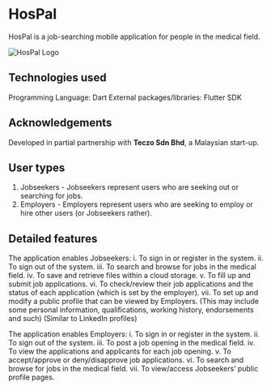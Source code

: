 # HosPal
HosPal is a job-searching mobile application for people in the medical field.

![HosPal Logo](https://user-images.githubusercontent.com/96708800/199993708-65eff58c-fdff-4a29-96ec-2960ca0edf85.png)

## Technologies used
Programming Language: Dart
External packages/libraries: Flutter SDK

## Acknowledgements
Developed in partial partnership with **Teczo Sdn Bhd**, a Malaysian start-up.

## User types
1. Jobseekers - Jobseekers represent users who are seeking out or searching for jobs.
2. Employers - Employers represent users who are seeking to employ or hire other users (or Jobseekers rather).

## Detailed features

The application enables Jobseekers:
i.	To sign in or register in the system.
ii.	To sign out of the system.
iii.	To search and browse for jobs in the medical field. 
iv.	To save and retrieve files within a cloud storage.
v.	To fill up and submit job applications.
vi.	To check/review their job applications and the status of each application (which is set by the employer).
vii.	To set up and modify a public profile that can be viewed by Employers. (This may include some personal information, qualifications, working history, endorsements and such) (Similar to LinkedIn profiles)

The application enables Employers:
i.	To sign in or register in the system.
ii.	To sign out of the system.
iii.	To post a job opening in the medical field.
iv.	To view the applications and applicants for each job opening.
v.	To accept/approve or deny/disapprove job applications.
vi.	To search and browse for jobs in the medical field. 
vii.	To view/access Jobseekers’ public profile pages.
